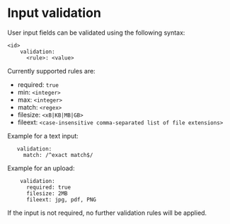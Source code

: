 # Input validation

User input fields can be validated using the following syntax:

```
<id>
    validation:
      <rule>: <value>
```

Currently supported rules are:

 * required: `true`
 * min: `<integer>`
 * max: `<integer>`
 * match: `<regex>`
 * filesize: `<xB|KB|MB|GB>`
 * fileext: `<case-insensitive comma-separated list of file extensions>`
 
Example for a text input:
 
 ```
    validation:
      match: /^exact match$/
```

Example for an upload:

```
    validation:
      required: true
      filesize: 2MB
      fileext: jpg, pdf, PNG
```

If the input is not required, no further validation rules will be applied.
